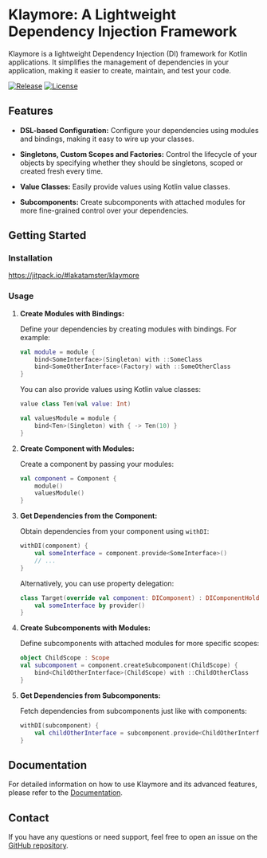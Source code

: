 # Klaymore: A Lightweight Dependency Injection Framework

Klaymore is a lightweight Dependency Injection (DI) framework for Kotlin applications. It simplifies the management of dependencies in your application, making it easier to create, maintain, and test your code.

[![Release](https://jitpack.io/v/lakatamster/klaymore.svg)](https://jitpack.io/#lakatamster/klaymore)
[![License](https://img.shields.io/badge/License-Apache%202.0-blue.svg)](https://opensource.org/licenses/Apache-2.0)

## Features

- **DSL-based Configuration:** Configure your dependencies using modules and bindings, making it easy to wire up your classes.

- **Singletons, Custom Scopes and Factories:** Control the lifecycle of your objects by specifying whether they should be singletons, scoped or created fresh every time.

- **Value Classes:** Easily provide values using Kotlin value classes.

- **Subcomponents:** Create subcomponents with attached modules for more fine-grained control over your dependencies.

## Getting Started

### Installation

https://jitpack.io/#lakatamster/klaymore

### Usage

1. **Create Modules with Bindings:**

   Define your dependencies by creating modules with bindings. For example:

   ```kotlin
   val module = module {
       bind<SomeInterface>(Singleton) with ::SomeClass
       bind<SomeOtherInterface>(Factory) with ::SomeOtherClass
   }
   ```

   You can also provide values using Kotlin value classes:

   ```kotlin
   value class Ten(val value: Int)

   val valuesModule = module {
       bind<Ten>(Singleton) with { -> Ten(10) }
   }
   ```

2. **Create Component with Modules:**

   Create a component by passing your modules:

   ```kotlin
   val component = Component {
       module()
       valuesModule()
   }
   ```

3. **Get Dependencies from the Component:**

   Obtain dependencies from your component using `withDI`:

   ```kotlin
   withDI(component) {
       val someInterface = component.provide<SomeInterface>()
       // ...
   }
   ```

   Alternatively, you can use property delegation:

   ```kotlin
   class Target(override val component: DIComponent) : DIComponentHolder {
       val someInterface by provider()
   }
   ```

4. **Create Subcomponents with Modules:**

   Define subcomponents with attached modules for more specific scopes:

   ```kotlin
   object ChildScope : Scope
   val subcomponent = component.createSubcomponent(ChildScope) {
       bind<ChildOtherInterface>(ChildScope) with ::ChildOtherClass
   }
   ```

5. **Get Dependencies from Subcomponents:**

   Fetch dependencies from subcomponents just like with components:

   ```kotlin
   withDI(subcomponent) {
       val childOtherInterface = subcomponent.provide<ChildOtherInterface>()
   }
   ```

## Documentation

For detailed information on how to use Klaymore and its advanced features, please refer to the [Documentation](https://github.com/lakatamster/klaymore/wiki).

## Contact

If you have any questions or need support, feel free to open an issue on the [GitHub repository](https://github.com/lakatamster/klaymore/issues).
```
